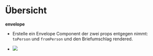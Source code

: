 # Übersicht

**envelope**

* Erstelle ein Envelope Component der zwei props entgegen nimmt: `toPerson` und `fromPerson` und den Briefumschlag rendered.

* ![](https://i.imgur.com/ZfbWp0R.png)
